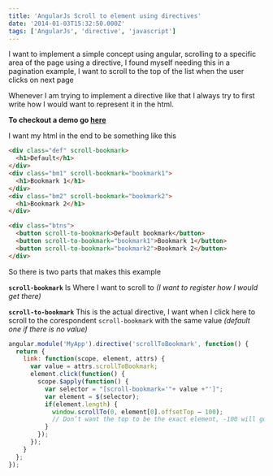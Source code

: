 ```yaml
---
title: 'AngularJs Scroll to element using directives'
date: '2014-01-03T15:32:50.000Z'
tags: ['AngularJs', 'directive', 'javascript']
---
```


I want to implement a simple concept using angular, scrolling to a specific area of the page using a directive, I found myself needing this in a pagination example, I want to scroll to the top of the list when the user clicks on next page

Whenever I am trying to implement a directive like that I always try to first write how I would want to represent it in the html.

**To checkout a demo go [here](http://plnkr.co/edit/WmxLJy2VWWJ69WMAz8am)**

I want my html in the end to be something like this

```html
<div class="def" scroll-bookmark>
  <h1>Default</h1>
</div>
<div class="bm1" scroll-bookmark="bookmark1">
  <h1>Bookmark 1</h1>
</div>
<div class="bm2" scroll-bookmark="bookmark2">
  <h1>Bookmark 2</h1>
</div>

<div class="btns">
  <button scroll-to-bookmark>Default bookmark</button>
  <button scroll-to-bookmark="bookmark1">Bookmark 1</button>
  <button scroll-to-bookmark="bookmark2">Bookmark 2</button>
</div>
```

So there is two parts that makes this example

**`scroll-bookmark`**
Is Where I want to scroll to _(I want to register how I would get there)_

**`scroll-to-bookmark`**
This is the actual directive, I want when I click here to scroll to the corespondent `scroll-bookmark` with the same value _(default one if there is no value)_

```javascript
angular.module('MyApp').directive('scrollToBookmark', function() {
  return {
    link: function(scope, element, attrs) {
      var value = attrs.scrollToBookmark;
      element.click(function() {
        scope.$apply(function() {
          var selector = "[scroll-bookmark='"+ value +"']";
          var element = $(selector);
          if(element.length) {
            window.scrollTo(0, element[0].offsetTop – 100);
            // Don’t want the top to be the exact element, -100 will go to the top for a little bit more
          }
        });
      });
    }
  };
});
```
